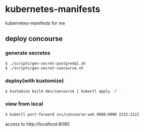 # kubernetes-manifests
kubernetes-manifests for me

## deploy concourse
### generate secretes
```bash
$ ./scripts/gen-secret-postgredql.sh
$ ./scripts/gen-secret-concourse.sh
```
### deploy(with kustomize)
```bash
$ kustomize build dev/concourse | kubectl apply -f -
```
### view from local
```bash
$ kubectl port-forward svc/concourse-web 8080:8080 2222:2222
```

access to http://localhost:8080
